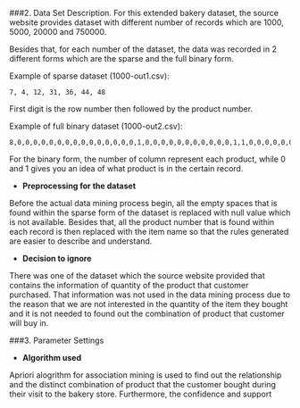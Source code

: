 ###2. Data Set Description. 
For this extended bakery dataset, the source website provides dataset with different number of records which are 1000, 5000, 20000 and 750000. 

Besides that, for each number of the dataset, the data was recorded in 2 different forms which are the sparse and the full binary form. 

Example of sparse dataset (1000-out1.csv):
```
7, 4, 12, 31, 36, 44, 48
```

First digit is the row number then followed by the product number.


Example of full binary dataset (1000-out2.csv):
```
8,0,0,0,0,0,0,0,0,0,0,0,0,0,0,0,1,0,0,0,0,0,0,0,0,0,0,0,1,1,0,0,0,0,0,0,0,0,0,0,0,0,0,0,0,0,0,0,0,0,0
```

For the binary form, the number of column represent each product, while 0 and 1 gives you an idea of what product is in the certain record.
 
 
* **Preprocessing for the dataset**

Before the actual data mining process begin, all the empty spaces that is found within the sparse form of the dataset is replaced with null value which is not available. Besides that, all the product number that is found within each record is then replaced with the item name so that the rules generated are easier to describe and understand.


* **Decision to ignore**

There was one of the dataset which the source website provided that contains the information of quantity of the product that customer purchased. That information was not used in the data mining process due to the reason that we are not interested in the quantity of the item they bought and it is not needed to found out the combination of product that customer will buy in. 

###3. Parameter Settings

* **Algorithm used**

Apriori alogrithm for association mining is used to find out the relationship and the distinct combination of product that the customer bought during their visit to the bakery store. Furthermore, the confidence and support 

